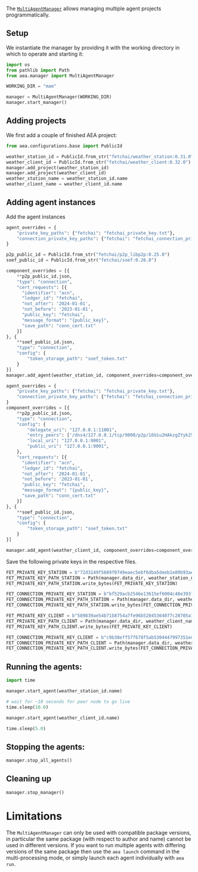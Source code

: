 
The <a href="../api/manager/manager">`MultiAgentManager`</a> allows managing multiple agent projects programmatically.

## Setup

We instantiate the manager by providing it with the working directory in which to operate and starting it:

``` python
import os
from pathlib import Path
from aea.manager import MultiAgentManager

WORKING_DIR = "mam"

manager = MultiAgentManager(WORKING_DIR)
manager.start_manager()
```

## Adding projects

We first add a couple of finished AEA project:

``` python
from aea.configurations.base import PublicId

weather_station_id = PublicId.from_str("fetchai/weather_station:0.31.0")
weather_client_id = PublicId.from_str("fetchai/weather_client:0.32.0")
manager.add_project(weather_station_id)
manager.add_project(weather_client_id)
weather_station_name = weather_station_id.name
weather_client_name = weather_client_id.name
```

## Adding agent instances


Add the agent instances
``` python
agent_overrides = {
    "private_key_paths": {"fetchai": "fetchai_private_key.txt"},
    "connection_private_key_paths": {"fetchai": "fetchai_connection_private_key.txt"}
}

p2p_public_id = PublicId.from_str("fetchai/p2p_libp2p:0.25.0")
soef_public_id = PublicId.from_str("fetchai/soef:0.26.0")

component_overrides = [{
    **p2p_public_id.json,
    "type": "connection",
    "cert_requests": [{
      "identifier": "acn",
      "ledger_id": "fetchai",
      "not_after": '2024-01-01',
      "not_before": '2023-01-01',
      "public_key": "fetchai",
      "message_format": "{public_key}",
      "save_path": "conn_cert.txt"
    }]
}, {
    **soef_public_id.json,
    "type": "connection",
    "config": {
        "token_storage_path": "soef_token.txt"
    }
}]
manager.add_agent(weather_station_id, component_overrides=component_overrides, agent_overrides=agent_overrides)

agent_overrides = {
    "private_key_paths": {"fetchai": "fetchai_private_key.txt"},
    "connection_private_key_paths": {"fetchai": "fetchai_connection_private_key.txt"}
}
component_overrides = [{
    **p2p_public_id.json,
    "type": "connection",
    "config": {
        "delegate_uri": "127.0.0.1:11001",
        "entry_peers": ['/dns4/127.0.0.1/tcp/9000/p2p/16Uiu2HAkzgZYyk25XjAhmgXcdMbahrHYi18uuAzHuxPn1KkdmLRw'],
        "local_uri": "127.0.0.1:9001",
        "public_uri": "127.0.0.1:9001",
    },
    "cert_requests": [{
      "identifier": "acn",
      "ledger_id": "fetchai",
      "not_after": '2024-01-01',
      "not_before": '2023-01-01',
      "public_key": "fetchai",
      "message_format": "{public_key}",
      "save_path": "conn_cert.txt"
    }]
}, {
    **soef_public_id.json,
    "type": "connection",
    "config": {
        "token_storage_path": "soef_token.txt"
    }
}]

manager.add_agent(weather_client_id, component_overrides=component_overrides, agent_overrides=agent_overrides)
```


Save the following private keys in the respective files.
``` python
FET_PRIVATE_KEY_STATION = b"72d3149f5689f0749eaec5ebf6dba5deeb1e89b93ae1c58c71fd43dfaa231e87"
FET_PRIVATE_KEY_PATH_STATION = Path(manager.data_dir, weather_station_name, "fetchai_private_key.txt").absolute()
FET_PRIVATE_KEY_PATH_STATION.write_bytes(FET_PRIVATE_KEY_STATION)

FET_CONNECTION_PRIVATE_KEY_STATION = b"bf529acb2546e13615ef6004c48e393f0638a5dc0c4979631a9a4bc554079f6f"
FET_CONNECTION_PRIVATE_KEY_PATH_STATION = Path(manager.data_dir, weather_station_name, "fetchai_connection_private_key.txt").absolute()
FET_CONNECTION_PRIVATE_KEY_PATH_STATION.write_bytes(FET_CONNECTION_PRIVATE_KEY_STATION)

FET_PRIVATE_KEY_CLIENT = b"589839ae54b71b8754a7fe96b52045364077c28705a1806b74441debcae16e0a"
FET_PRIVATE_KEY_PATH_CLIENT = Path(manager.data_dir, weather_client_name, "fetchai_private_key.txt").absolute()
FET_PRIVATE_KEY_PATH_CLIENT.write_bytes(FET_PRIVATE_KEY_CLIENT)

FET_CONNECTION_PRIVATE_KEY_CLIENT = b"c9b38eff57f678f5ab5304447997351edb08eceb883267fa4ad849074bec07e4"
FET_CONNECTION_PRIVATE_KEY_PATH_CLIENT = Path(manager.data_dir, weather_client_name, "fetchai_connection_private_key.txt").absolute()
FET_CONNECTION_PRIVATE_KEY_PATH_CLIENT.write_bytes(FET_CONNECTION_PRIVATE_KEY_CLIENT)
```

## Running the agents:

``` python
import time

manager.start_agent(weather_station_id.name)

# wait for ~10 seconds for peer node to go live
time.sleep(10.0)

manager.start_agent(weather_client_id.name)

time.sleep(5.0)
```

## Stopping the agents:

``` python
manager.stop_all_agents()
```

## Cleaning up

``` python
manager.stop_manager()
```

# Limitations

The `MultiAgentManager` can only be used with compatible package versions, in particular the same package (with respect to author and name) cannot be used in different versions. If you want to run multiple agents with differing versions of the same package then use the `aea launch` command in the multi-processing mode, or simply launch each agent individually with `aea run`.
